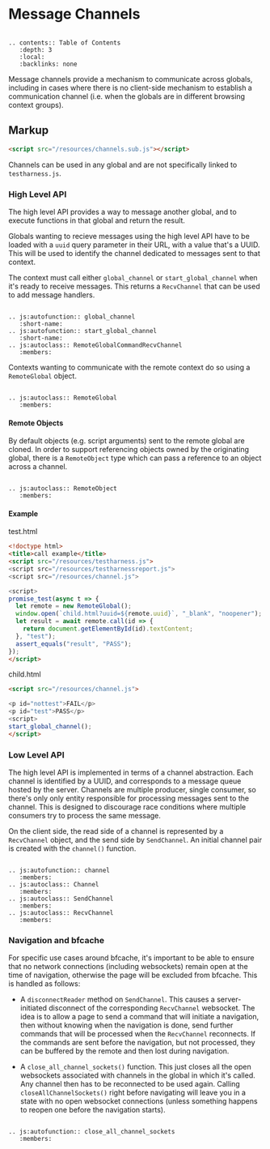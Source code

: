 # Message Channels

```eval_rst

.. contents:: Table of Contents
   :depth: 3
   :local:
   :backlinks: none
```

Message channels provide a mechanism to communicate across globals,
including in cases where there is no client-side mechanism to
establish a communication channel (i.e. when the globals are in
different browsing context groups).

## Markup ##

```html
<script src="/resources/channels.sub.js"></script>
```

Channels can be used in any global and are not specifically linked to
`testharness.js`.

### High Level API ###

The high level API provides a way to message another global, and to
execute functions in that global and return the result.

Globals wanting to recieve messages using the high level API have to
be loaded with a `uuid` query parameter in their URL, with a value
that's a UUID. This will be used to identify the channel dedicated to
messages sent to that context.

The context must call either `global_channel` or
`start_global_channel` when it's ready to receive messages. This
returns a `RecvChannel` that can be used to add message handlers.

```eval_rst

.. js:autofunction:: global_channel
   :short-name:
.. js:autofunction:: start_global_channel
   :short-name:
.. js:autoclass:: RemoteGlobalCommandRecvChannel
   :members:
```

Contexts wanting to communicate with the remote context do so using a
`RemoteGlobal` object.

```eval_rst

.. js:autoclass:: RemoteGlobal
   :members:
```

#### Remote Objects ####

By default objects (e.g. script arguments) sent to the remote global
are cloned. In order to support referencing objects owned by the
originating global, there is a `RemoteObject` type which can pass a
reference to an object across a channel.

```eval_rst

.. js:autoclass:: RemoteObject
   :members:
```

#### Example ####

test.html

```html
<!doctype html>
<title>call example</title>
<script src="/resources/testharness.js">
<script src="/resources/testharnessreport.js">
<script src="/resources/channel.js">

<script>
promise_test(async t => {
  let remote = new RemoteGlobal();
  window.open(`child.html?uuid=${remote.uuid}`, "_blank", "noopener");
  let result = await remote.call(id => {
    return document.getElementById(id).textContent;
  }, "test");
  assert_equals("result", "PASS");
});
</script>
```

child.html

```html
<script src="/resources/channel.js">

<p id="nottest">FAIL</p>
<p id="test">PASS</p>
<script>
start_global_channel();
</script>
```

### Low Level API ###

The high level API is implemented in terms of a channel
abstraction. Each channel is identified by a UUID, and corresponds to
a message queue hosted by the server. Channels are multiple producer,
single consumer, so there's only only entity responsible for
processing messages sent to the channel. This is designed to
discourage race conditions where multiple consumers try to process the
same message.

On the client side, the read side of a channel is represented by a
`RecvChannel` object, and the send side by `SendChannel`. An initial
channel pair is created with the `channel()` function.

```eval_rst

.. js:autofunction:: channel
   :members:
.. js:autoclass:: Channel
   :members:
.. js:autoclass:: SendChannel
   :members:
.. js:autoclass:: RecvChannel
   :members:
```

### Navigation and bfcache

For specific use cases around bfcache, it's important to be able to
ensure that no network connections (including websockets) remain open
at the time of navigation, otherwise the page will be excluded from
bfcache. This is handled as follows:

* A `disconnectReader` method on `SendChannel`. This causes a
  server-initiated disconnect of the corresponding `RecvChannel`
  websocket. The idea is to allow a page to send a command that will
  initiate a navigation, then without knowing when the navigation is
  done, send further commands that will be processed when the
  `RecvChannel` reconnects. If the commands are sent before the
  navigation, but not processed, they can be buffered by the remote
  and then lost during navigation.

* A `close_all_channel_sockets()` function. This just closes all the open
  websockets associated with channels in the global in which it's
  called. Any channel then has to be reconnected to be used
  again. Calling `closeAllChannelSockets()` right before navigating
  will leave you in a state with no open websocket connections (unless
  something happens to reopen one before the navigation starts).

```eval_rst

.. js:autofunction:: close_all_channel_sockets
   :members:
```
